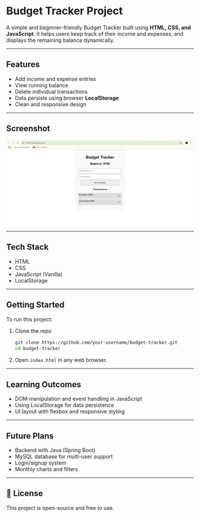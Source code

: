 # Budget Tracker Project

A simple and beginner-friendly Budget Tracker built using **HTML, CSS, and JavaScript**. It helps users keep track of their income and expenses, and displays the remaining balance dynamically.

---

## Features
- Add income and expense entries
- View running balance
- Delete individual transactions
- Data persists using browser **LocalStorage**
- Clean and responsive design

---

## Screenshot

![Budget Tracker Screenshot](screenshot.png)

---

##  Tech Stack
- HTML
- CSS
- JavaScript (Vanilla)
- LocalStorage

---

##  Getting Started

To run this project:

1. Clone the repo  
   ```bash
   git clone https://github.com/your-username/budget-tracker.git
   cd budget-tracker
   ```

2. Open `index.html` in any web browser.

---

##  Learning Outcomes
- DOM manipulation and event handling in JavaScript
- Using LocalStorage for data persistence
- UI layout with flexbox and responsive styling

---

##  Future Plans
- Backend with Java (Spring Boot)
- MySQL database for multi-user support
- Login/signup system
- Monthly charts and filters

---

## 📄 License
This project is open-source and free to use.
